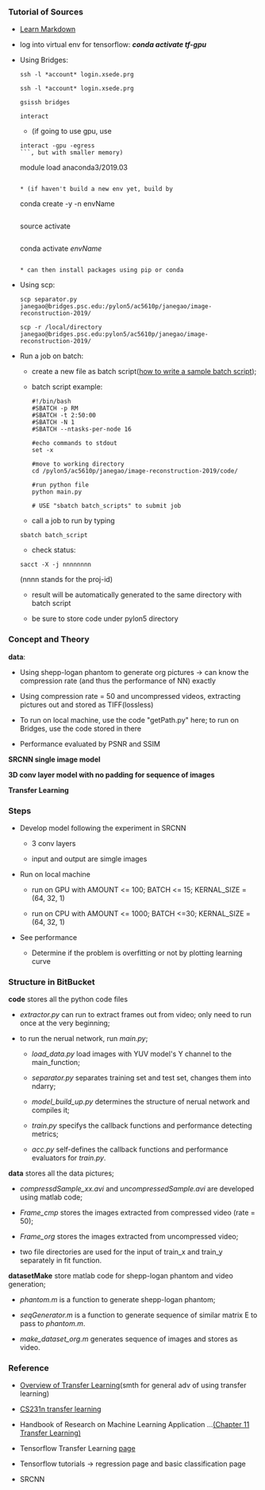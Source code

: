 ### Tutorial of Sources ###

* [Learn Markdown](https://bitbucket.org/tutorials/markdowndemo)

* log into virtual env for tensorflow: *__conda activate tf-gpu__*

* Using Bridges:
  
  ```
  ssh -l *account* login.xsede.prg
  ```

  ```
  ssh -l *account* login.xsede.prg
  ```

  ```
  gsissh bridges
  ```

  ```
  interact
  ```

  * (if going to use gpu, use
  ```
  interact -gpu -egress
  ```, but with smaller memory)

  ```
  module load anaconda3/2019.03
  ```

  * (if haven't build a new env yet, build by 
    ```
    conda create -y -n envName
    ```;

  ```
  source activate
  ``` (now should get into (base) env)

  ```
  conda activate *envName*
  ```

  * can then install packages using pip or conda

* Using scp:

  ```
  scp separator.py janegao@bridges.psc.edu:/pylon5/ac5610p/janegao/image-reconstruction-2019/
  ```

  ```
  scp -r /local/directory janegao@bridges.psc.edu:pylon5/ac5610p/janegao/image-reconstruction-2019/
  ```

* Run a job on batch:

  * create a new file as batch script([how to write a sample batch script](https://www.psc.edu/bridges/user-guide/sample-batch-scripts));

  * batch script example:

		#!/bin/bash
		#SBATCH -p RM
		#SBATCH -t 2:50:00
		#SBATCH -N 1
		#SBATCH --ntasks-per-node 16

		#echo commands to stdout
		set -x

		#move to working directory
		cd /pylon5/ac5610p/janegao/image-reconstruction-2019/code/

		#run python file
		python main.py

		# USE "sbatch batch_scripts" to submit job

  * call a job to run by typing 
  ```
  sbatch batch_script
  ```

  * check status: 
  ```
  sacct -X -j nnnnnnnn
  ```
  (nnnn stands for the proj-id)

  * result will be automatically generated to the same directory with batch script

  * be sure to store code under pylon5 directory

### Concept and Theory ###

**data**:

* Using shepp-logan phantom to generate org pictures -> can know the compression rate (and thus the performance of NN) exactly

* Using compression rate = 50 and uncompressed videos, extracting pictures out and stored as TIFF(lossless)

* To run on local machine, use the code "getPath.py" here; to run on Bridges, use the code stored in there

* Performance evaluated by PSNR and SSIM

**SRCNN single image model**

**3D conv layer model with no padding for sequence of images**

**Transfer Learning**

### Steps ###

* Develop model following the experiment in SRCNN

  * 3 conv layers

  * input and output are simgle images

* Run on local machine

  * run on GPU with AMOUNT <= 100; BATCH <= 15; KERNAL_SIZE = (64, 32, 1)

  * run on CPU with AMOUNT <= 1000; BATCH <=30; KERNAL_SIZE = (64, 32, 1)

* See performance

  * Determine if the problem is overfitting or not by plotting learning curve

### Structure in BitBucket ###

**code** stores all the python code files

* *extractor.py* can run to extract frames out from video; only need to run once at the very beginning;

* to run the nerual network, run *main.py*;

  * *load_data.py* load images with YUV model's Y channel to the main_function;

  * *separator.py* separates training set and test set, changes them into ndarry;

  * *model_build_up.py* determines the structure of nerual network and compiles it;

  * *train.py* specifys the callback functions and performance detecting metrics;

  * *acc.py* self-defines the callback functions and performance evaluators for *train.py*.

**data** stores all the data pictures;

* *compressdSample_xx.avi* and *uncompressedSample.avi* are developed using matlab code;

* *Frame_cmp* stores the images extracted from compressed video (rate = 50);

* *Frame_org* stores the images extracted from uncompressed video;

* two file directories are used for the input of train_x and train_y separately in fit function.


**datasetMake** store matlab code for shepp-logan phantom and video generation;

* *phantom.m* is a function to generate shepp-logan phantom;

* *seqGenerator.m* is a function to generate sequence of similar matrix E to pass to *phantom.m*.

* *make_dataset_org.m* generates sequence of images and stores as video.

### Reference ###

* [Overview of Transfer Learning](https://machinelearningmastery.com/how-to-use-transfer-learning-when-developing-convolutional-neural-network-models/)(smth for general adv of using transfer learning)

* [CS231n transfer learning](http://cs231n.github.io/transfer-learning/)

* Handbook of Research on Machine Learning Application ...[(Chapter 11 Transfer Learning)](https://bitbucket.org/EDKLW/image-reconstruction-2019/src/master/doc/transferLearning.md)

* Tensorflow Transfer Learning [page](https://www.tensorflow.org/tutorials/images/transfer_learning)

* Tensorflow tutorials -> regression page and basic classification page

* SRCNN


